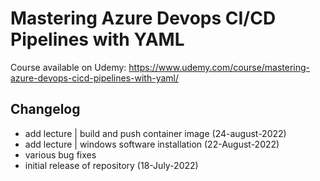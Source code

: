 # Mastering Azure Devops CI/CD Pipelines with YAML

Course available on Udemy:
https://www.udemy.com/course/mastering-azure-devops-cicd-pipelines-with-yaml/


## Changelog
- add lecture | build and push container image (24-august-2022)
- add lecture | windows software installation (22-August-2022)
- various bug fixes
- initial release of repository (18-July-2022)
